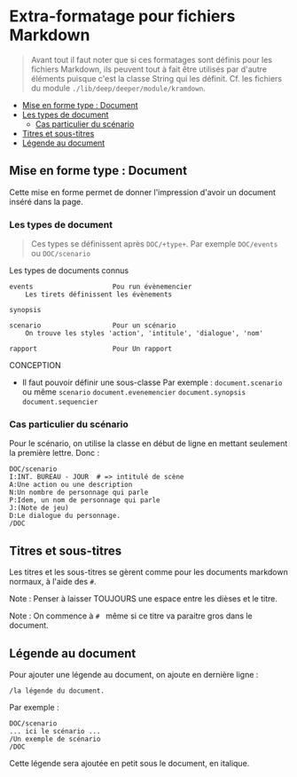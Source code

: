 # Extra-formatage pour fichiers Markdown

> Avant tout il faut noter que si ces formatages sont définis pour les fichiers Markdown, ils peuvent tout à fait être utilisés par d'autre éléments puisque c'est la classe String qui les définit. Cf. les fichiers du module `./lib/deep/deeper/module/kramdown`.

* [Mise en forme type : Document](#formatagedocument)
* [Les types de document](#lestypesdedocuments)
  * [Cas particulier du scénario](#casparticulierduscenario)
* [Titres et sous-titres](#titreetsoustitre)
* [Légende au document](#ajouterlegendedocumenet)

<a name='formatagedocument'></a>

## Mise en forme type : Document

Cette mise en forme permet de donner l'impression d'avoir un document inséré dans la page.

<a name='lestypesdedocuments'></a>

### Les types de document

> Ces types se définissent après `DOC/+type+`. Par exemple `DOC/events` ou `DOC/scenario`

Les types de documents connus

    events                    Pou run évènemencier
        Les tirets définissent les évènements

    synopsis

    scenario                  Pour un scénario
        On trouve les styles 'action', 'intitule', 'dialogue', 'nom'

    rapport                   Pour Un rapport

CONCEPTION

* Il faut pouvoir définir une sous-classe
  Par exemple : `document.scenario` ou même `scenario`
  `document.evenemencier`
  `document.synopsis`
  `document.sequencier`

<a name='casparticulierduscenario'></a>

### Cas particulier du scénario

Pour le scénario, on utilise la classe en début de ligne en mettant seulement la première lettre. Donc :

    DOC/scenario
    I:INT. BUREAU - JOUR  # => intitulé de scène
    A:Une action ou une description
    N:Un nombre de personnage qui parle
    P:Idem, un nom de personnage qui parle
    J:(Note de jeu)
    D:Le dialogue du personnage.
    /DOC

<a name='titreetsoustitre'></a>

## Titres et sous-titres

Les titres et les sous-titres se gèrent comme pour les documents markdown normaux, à l'aide des `#`.

Note : Penser à laisser TOUJOURS une espace entre les dièses et le titre.

Note : On commence à `# ` même si ce titre va paraitre gros dans le document.

<a name='ajouterlegendedocumenet'></a>

## Légende au document

Pour ajouter une légende au document, on ajoute en dernière ligne :

    /la légende du document.

Par exemple :

    DOC/scenario
    ... ici le scénario ...
    /Un exemple de scénario
    /DOC

Cette légende sera ajoutée en petit sous le document, en italique.
